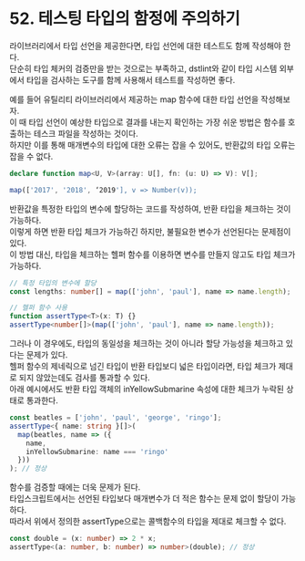 # 52. 테스팅 타입의 함정에 주의하기

라이브러리에서 타입 선언을 제공한다면, 타입 선언에 대한 테스트도 함께 작성해야 한다.  
단순히 타입 체커의 검증만을 받는 것으로는 부족하고, dstlint와 같이 타입 시스템 외부에서 타입을 검사하는 도구를 함께 사용해서 테스트를 작성하면 좋다.

예를 들어 유틸리티 라이브러리에서 제공하는 map 함수에 대한 타입 선언을 작성해보자.  
이 때 타입 선언이 예상한 타입으로 결과를 내는지 확인하는 가장 쉬운 방법은 함수를 호출하는 테스크 파일을 작성하는 것이다.  
하지만 이를 통해 매개변수의 타입에 대한 오류는 잡을 수 있어도, 반환값의 타입 오류는 잡을 수 없다.

```ts
declare function map<U, V>(array: U[], fn: (u: U) => V): V[];

map(['2017', '2018', ‘2019'], v => Number(v));
```

반환값을 특정한 타입의 변수에 할당하는 코드를 작성하여, 반환 타입을 체크하는 것이 가능하다.  
이렇게 하면 반환 타입 체크가 가능하긴 하지만, 불필요한 변수가 선언된다는 문제점이 있다.  
이 방법 대신, 타입을 체크하는 헬퍼 함수를 이용하면 변수를 만들지 않고도 타입 체크가 가능하다.

```ts
// 특정 타입의 변수에 할당
const lengths: number[] = map(['john', 'paul'], name => name.length);

// 헬퍼 함수 사용
function assertType<T>(x: T) {}
assertType<number[]>(map(['john', 'paul'], name => name.length));
```

그러나 이 경우에도, 타입의 동일성을 체크하는 것이 아니라 할당 가능성을 체크하고 있다는 문제가 있다.  
헬퍼 함수의 제네릭으로 넘긴 타입이 반환 타입보디 넓은 타입이라면, 타입 체크가 제대로 되지 않았는데도 검사를 통과할 수 있다.  
아래 예시에서도 반환 타입 객체의 inYellowSubmarine 속성에 대한 체크가 누락된 상태로 통과한다.

```ts
const beatles = ['john', 'paul', 'george', 'ringo'];
assertType<{ name: string }[]>(
  map(beatles, name => ({
    name,
    inYellowSubmarine: name === 'ringo'
  }))
); // 정상
```

함수를 검증할 때에는 더욱 문제가 된다.  
타입스크립트에서는 선언된 타입보다 매개변수가 더 적은 함수는 문제 없이 할당이 가능하다.  
따라서 위에서 정의한 assertType으로는 콜백함수의 타입을 제대로 체크할 수 없다.

```ts
const double = (x: number) => 2 * x;
assertType<(a: number, b: number) => number>(double); // 정상
```






